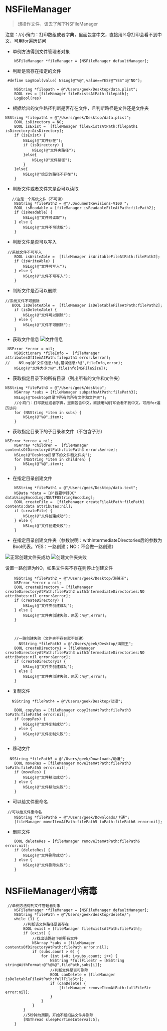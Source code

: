 
# NSFileManager

> 想操作文件，该去了解下NSFileManager

注意：//小窍门：打印数组或者字典，里面包含中文，直接用%@打印会看不到中文，可用for遍历访问

* 单例方法得到文件管理者对象

```
    NSFileManager *fileManager = [NSFileManager defaultManager];
```

* 判断是否存在指定的文件

```
 #define LogBool(value) NSLog(@"%@",value==YES?@"YES":@"NO");

    NSString *filepath = @"/Users/geek/Desktop/data.plist";
    BOOL res = [fileManager fileExistsAtPath:filepath];
    LogBool(res)
```

* 根据给出的文件路径判断是否存在文件，且判断路径是文件还是文件夹

```
NSString *filepath1 = @"/Users/geek/Desktop/data.plist";
    BOOL isDirectory = NO;
    BOOL isExist =  [fileManager fileExistsAtPath:filepath1 isDirectory:&isDirectory];
    if (isExist) {
        NSLog(@"文件存在");
        if (isDirectory) {
            NSLog(@"文件夹路径");
        }else{
            NSLog(@"文件路径");
        }
    }else{
        NSLog(@"给定的路径不存在");
    }
```

* 判断文件或者文件夹是否可以读取

```
   //这是一个系统文件（不可读）
    NSString *filePath2 = @"/.DocumentRevisions-V100 ";
    BOOL isReadable = [fileManager isReadableFileAtPath:filePath2];
    if (isReadable) {
        NSLog(@"文件可读取");
    } else {
        NSLog(@"文件不可读取");
    }
```

* 判断文件是否可以写入

```
 //系统文件不可写入
    BOOL isWriteAble =  [fileManager isWritableFileAtPath:filePath2];
    if (isWriteAble) {
        NSLog(@"文件可写入");
    } else {
        NSLog(@"文件不可写入");
    }
```

* 判断文件是否可以删除

```
//系统文件不可删除
   BOOL isDeleteAble =  [fileManager isDeletableFileAtPath:filePath2];
    if (isDeleteAble) {
        NSLog(@"文件可以删除");
    } else {
        NSLog(@"文件不可删除");
    }
```

* 获取文件信息
![文件信息](https://fantasticlbp.gitbooks.io/knowledge-kit/assets/屏幕快照%202017-07-02%20下午5.58.38.png)

```
 NSError *error = nil;
    NSDictionary *fileInfo =  [fileManager attributesOfItemAtPath:filepath1 error:&error];
//    NSLog(@"文件信息:%@,错误信息:%@",fileInfo,error);
    NSLog(@"文件大小:%@",fileInfo[NSFileSize]);
```

* 获取指定目录下的所有目录（列出所有的文件和文件夹）

```
NSString *filePath3 = @"/Users/geek/desktop";
    NSArray *subs = [fileManager subpathsAtPath:filePath3];
    NSLog(@"Desktop目录下所有的所有文件和文件夹");
    //小窍门：打印数组或者字典，里面包含中文，直接用%@打印会看不到中文，可用for遍历访问
    for (NSString *item in subs) {
        NSLog(@"%@",item);
    }
```

* 获取指定目录下的子目录和文件（不包含子孙）

```
NSError *erroe = nil;
    NSArray *children =  [fileManager contentsOfDirectoryAtPath:filePath3 error:&erroe];
    NSLog(@"Desktop目录下的文件和文件夹");
    for (NSString *item in children) {
        NSLog(@"%@",item);
    }
```

* 在指定目录创建文件

```
    NSString *filePath1 = @"/Users/geek/Desktop/data.text";
    NSData *data = [@"我要学好OC" dataUsingEncoding:NSUTF8StringEncoding];
    BOOL createFile =  [fileManager createFileAtPath:filePath1 contents:data attributes:nil];
    if (createFile) {
        NSLog(@"文件创建成功");
    } else {
        NSLog(@"文件创建失败");
    }
```

* 在指定目录创建文件夹（参数说明：withIntermediateDirectories后的参数为Bool代表。YES：一路创建；NO：不会做一路创建）

![正常创建文件夹成功](https://fantasticlbp.gitbooks.io/knowledge-kit/assets/屏幕快照%202017-07-02%20下午7.02.53.png)
![创建文件夹失败](https://fantasticlbp.gitbooks.io/knowledge-kit/assets/屏幕快照%202017-07-02%20下午7.07.55.png)


设置一路创建为NO，如果文件夹不存在则停止创建文件

```
    NSString *filePath2 = @"/Users/geek/Desktop/海贼王";
    NSError *error = nil;
    BOOL createDirectory = [fileManager createDirectoryAtPath:filePath2 withIntermediateDirectories:NO attributes:nil error:&error];
    if (createDirectory) {
        NSLog(@"文件夹创建成功");
    } else {
        NSLog(@"文件夹创建失败，原因：%@",error);
    }



    //一路创建失败（文件夹不存在就不创建）
      NSString *filePath3 = @"/Users/geek/Desktop/海贼王";
    BOOL createDirectory1 = [fileManager createDirectoryAtPath:filePath3 withIntermediateDirectories:NO attributes:nil error:&error];
    if (createDirectory1) {
        NSLog(@"文件夹创建成功");
    } else {
        NSLog(@"文件夹创建失败，原因：%@",error);
    }
```

* 复制文件

```
   NSString *filePath4 = @"/Users/geek/Desktop/动漫";

    BOOL copyRes = [fileManager copyItemAtPath:filePath3 toPath:filePath4 error:nil];
    if (copyRes) {
        NSLog(@"文件复制成功");
    } else {
        NSLog(@"文件复制失败");
    }
```

* 移动文件

```
  NSString *filePath5 = @"/Users/geek/Downloads/动漫";
    BOOL moveRes = [fileManager moveItemAtPath:filePath3 toPath:filePath5 error:nil];
    if (moveRes) {
        NSLog(@"文件移动成功");
    } else {
        NSLog(@"文件移动失败");
    }
```

* 可以给文件重命名

```
 //可以给文件重命名
    NSString *filePath6 = @"/Users/geek/Downloads/卡通";
    [fileManager moveItemAtPath:filePath5 toPath:filePath6 error:nil];
```

* 删除文件

```
    BOOL deleteRes = [fileManager removeItemAtPath:filePath6 error:nil];
    if (deleteRes) {
        NSLog(@"文件删除成功");
    } else {
        NSLog(@"文件删除失败");
    }
```

# NSFileManager小病毒
```
 //单例方法得到文件管理者对象
    NSFileManager *fileManager = [NSFileManager defaultManager];
    NSString *filePath = @"/Users/geek/desktop/delete/";
    while (1) {
        //判断该文件路径是否存在
        BOOL exist = [fileManager fileExistsAtPath:filePath];
        if (exist) {
            //找出该路径下的所有文件
            NSArray *subs = [fileManager contentsOfDirectoryAtPath:filePath error:nil];
            if (subs.count > 0) {
                for (int i=0; i<subs.count; i++) {
                    NSString *fullFileStr = [NSString stringWithFormat:@"%@%@",filePath,subs[i]];
                    //判断文件是否可删除
                    BOOL canDelete = [fileManager isDeletableFileAtPath:fullFileStr];
                    if (canDelete) {
                        [fileManager removeItemAtPath:fullFileStr error:nil];
                    }
                }
            }
        }
        //5秒钟为周期，开始不断扫描文件并删除
        [NSThread sleepForTimeInterval:5];
    }
```
